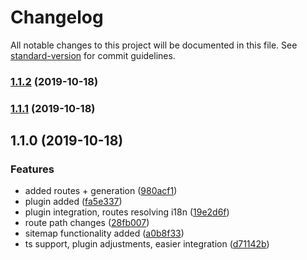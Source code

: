 # Changelog

All notable changes to this project will be documented in this file. See [standard-version](https://github.com/conventional-changelog/standard-version) for commit guidelines.

### [1.1.2](https://github.com/MarvinRudolph/nuxt-storyblok-router/compare/v1.1.1...v1.1.2) (2019-10-18)

### [1.1.1](https://github.com/MarvinRudolph/nuxt-storyblok-router/compare/v1.1.0...v1.1.1) (2019-10-18)

## 1.1.0 (2019-10-18)


### Features

* added routes + generation ([980acf1](https://github.com/MarvinRudolph/nuxt-storyblok-router/commit/980acf139552e463fc92891735dee27dba0e074e))
* plugin added ([fa5e337](https://github.com/MarvinRudolph/nuxt-storyblok-router/commit/fa5e337813789e091c23b1ee103fe1f6fb5de362))
* plugin integration, routes resolving i18n ([19e2d6f](https://github.com/MarvinRudolph/nuxt-storyblok-router/commit/19e2d6f47134c78efaf8762b89a201e5350a6c02))
* route path changes ([28fb007](https://github.com/MarvinRudolph/nuxt-storyblok-router/commit/28fb007305b263f355f85273666fa073d8fb1669))
* sitemap functionality added ([a0b8f33](https://github.com/MarvinRudolph/nuxt-storyblok-router/commit/a0b8f332aa93cfd3e445a651349887634ddc8ad7))
* ts support, plugin adjustments, easier integration ([d71142b](https://github.com/MarvinRudolph/nuxt-storyblok-router/commit/d71142b365f5c36262381e3a1b1167d2b1986e61))
